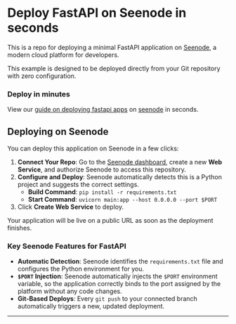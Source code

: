 # Deploy FastAPI on Seenode in seconds

This is a repo for deploying a minimal FastAPI application on [Seenode](https://seenode.com), a modern cloud platform for developers.

This example is designed to be deployed directly from your Git repository with zero configuration.

### Deploy in minutes
View our [guide on deploying fastapi apps](https://seenode.com/docs/services/web-services/framework-guides/python/fastapi/) on [seenode](https://seenode.com) in seconds.

## Deploying on Seenode

You can deploy this application on Seenode in a few clicks:

1.  **Connect Your Repo**: Go to the [Seenode dashboard](https://cloud.seenode.com), create a new **Web Service**, and authorize Seenode to access this repository.
2.  **Configure and Deploy**: Seenode automatically detects this is a Python project and suggests the correct settings.
    *   **Build Command**: `pip install -r requirements.txt`
    *   **Start Command**: `uvicorn main:app --host 0.0.0.0 --port $PORT`
3.  Click **Create Web Service** to deploy.

Your application will be live on a public URL as soon as the deployment finishes.

### Key Seenode Features for FastAPI

*   **Automatic Detection**: Seenode identifies the `requirements.txt` file and configures the Python environment for you.
*   **`$PORT` Injection**: Seenode automatically injects the `$PORT` environment variable, so the application correctly binds to the port assigned by the platform without any code changes.
*   **Git-Based Deploys**: Every `git push` to your connected branch automatically triggers a new, updated deployment.

***